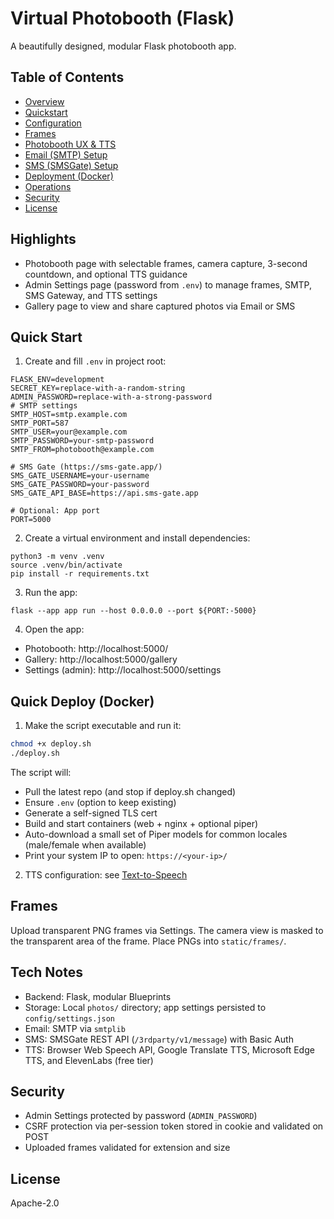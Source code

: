 # Virtual Photobooth (Flask)

A beautifully designed, modular Flask photobooth app.

## Table of Contents
- [Overview](./docs/overview.md)
- [Quickstart](./docs/quickstart.md)
- [Configuration](./docs/configuration.md)
- [Frames](./docs/frames.md)
- [Photobooth UX & TTS](./docs/tts.md)
- [Email (SMTP) Setup](./docs/email_smtp.md)
- [SMS (SMSGate) Setup](./docs/sms_gateway.md)
- [Deployment (Docker)](./docs/deployment_docker.md)
- [Operations](./docs/operations.md)
- [Security](./SECURITY.md)
- [License](./LICENSE)

## Highlights
- Photobooth page with selectable frames, camera capture, 3-second countdown, and optional TTS guidance
- Admin Settings page (password from `.env`) to manage frames, SMTP, SMS Gateway, and TTS settings
- Gallery page to view and share captured photos via Email or SMS

## Quick Start

1. Create and fill `.env` in project root:

```
FLASK_ENV=development
SECRET_KEY=replace-with-a-random-string
ADMIN_PASSWORD=replace-with-a-strong-password
# SMTP settings
SMTP_HOST=smtp.example.com
SMTP_PORT=587
SMTP_USER=your@example.com
SMTP_PASSWORD=your-smtp-password
SMTP_FROM=photobooth@example.com

# SMS Gate (https://sms-gate.app/)
SMS_GATE_USERNAME=your-username
SMS_GATE_PASSWORD=your-password
SMS_GATE_API_BASE=https://api.sms-gate.app

# Optional: App port
PORT=5000
```

2. Create a virtual environment and install dependencies:

```
python3 -m venv .venv
source .venv/bin/activate
pip install -r requirements.txt
```

3. Run the app:

```
flask --app app run --host 0.0.0.0 --port ${PORT:-5000}
```

4. Open the app:
- Photobooth: http://localhost:5000/
- Gallery: http://localhost:5000/gallery
- Settings (admin): http://localhost:5000/settings

## Quick Deploy (Docker)

1) Make the script executable and run it:
```bash
chmod +x deploy.sh
./deploy.sh
```
The script will:
- Pull the latest repo (and stop if deploy.sh changed)
- Ensure `.env` (option to keep existing)
- Generate a self-signed TLS cert
- Build and start containers (web + nginx + optional piper)
- Auto-download a small set of Piper models for common locales (male/female when available)
- Print your system IP to open: `https://<your-ip>/`

2) TTS configuration: see [Text-to-Speech](./docs/tts.md)

## Frames
Upload transparent PNG frames via Settings. The camera view is masked to the transparent area of the frame. Place PNGs into `static/frames/`.

## Tech Notes
- Backend: Flask, modular Blueprints
- Storage: Local `photos/` directory; app settings persisted to `config/settings.json`
- Email: SMTP via `smtplib`
- SMS: SMSGate REST API (`/3rdparty/v1/message`) with Basic Auth
- TTS: Browser Web Speech API, Google Translate TTS, Microsoft Edge TTS, and ElevenLabs (free tier)

## Security
- Admin Settings protected by password (`ADMIN_PASSWORD`)
- CSRF protection via per-session token stored in cookie and validated on POST
- Uploaded frames validated for extension and size

## License
Apache-2.0
